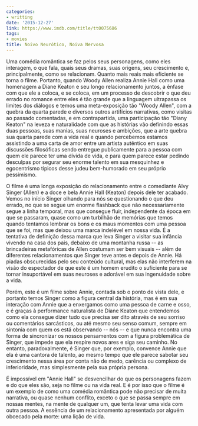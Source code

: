 ```yaml
---
categories:
- writting
date: '2015-12-27'
link: https://www.imdb.com/title/tt0075686
tags:
- movies
title: Noivo Neurótico, Noiva Nervosa
---
```


Uma comédia romântica se faz pelos seus personagens, como eles interagem, o que fala, quais seus dramas, suas origens, seu crescimento e, principalmente, como se relacionam. Quanto mais reais mais eficiente se torna o filme. Portanto, quando Woody Allen realiza Annie Hall como uma homenagem a Diane Keaton e seu longo relacionamento juntos, a ênfase com que ele a coloca, e se coloca, em um processo de descobrir o que deu errado no romance entre eles é tão grande que a linguagem ultrapassa os limites dos diálogos e temos uma meta-exposição tão "Woody Allen", com a quebra da quarta parede e diversos outros artifícios narrativas, como visitas ao passado comentadas, e em contrapartida, uma participação tão "Diany Keaton" na leveza e naturalidade com que as histórias vão definindo essas duas pessoas, suas manias, suas neuroses e ambições, que a arte quebra sua quarta parede com a vida real e quando percebemos estamos assistindo a uma carta de amor entre um artista autêntico em suas discussões filosóficas sendo entregue publicamente para a pessoa com quem ele parece ter uma dívida de vida, e para quem parece estar pedindo desculpas por segurar seu enorme talento em sua mesquinhez e egocentrismo típicos desse judeu bem-humorado em seu próprio pessimismo.

O filme é uma longa exposição do relacionamento entre o comediante Alvy Singer (Allen) e a doce e bela Annie Hall (Keaton) depois dele ter acabado. Vemos no início Singer olhando para nós se questionando o que deu errado, no que se segue um enorme flashback que não necessariamente segue a linha temporal, mas que consegue fluir, independente da época em que se passaram, quase como um turbilhão de memórias que temos quando tentamos lembrar os bons e os maus momentos com uma pessoa que se foi, mas que deixou uma marca indelével em nossa vida. É a tentativa de definição dessa marca que leva Singer a visitar sua infância vivendo na casa dos pais, debaixo de uma montanha russa -- as brincadeiras metafóricas de Allen costumam ser bem visuais -- além de diferentes relacionamentos que Singer teve antes e depois de Annie. Há piadas obscurecidas pelo seu conteúdo cultural, mas elas não interferem na visão do espectador de que este é um homem erudito o suficiente para se tornar insuportável em suas neuroses e adorável em sua ingenuidade sobre a vida.

Porém, este é um filme sobre Annie, contada sob o ponto de vista dele, e portanto temos Singer como a figura central da história, mas é em sua interação com Annie que a enxergamos como uma pessoa de carne e osso, e é graças à performance naturalista de Diane Keaton que entendemos como ela consegue dizer tudo que precisa ser dito através de seu sorriso ou comentários sarcásticos, ou até mesmo seu senso comum, sempre em sintonia com quem os está observando -- nós -- e que nunca encontra uma forma de sincronizar os nossos pensamentos com a figura problemática de Singer, que impede que ela respire novos ares e siga seu caminho. No entanto, paradoxalmente, é Singer que, por exemplo, convence Annie que ela é uma cantora de talento, ao mesmo tempo que ele parece sabotar seu crescimento nessa área por conta não de medo, carência ou complexo de inferioridade, mas simplesmente pela sua própria persona.

É impossível em "Annie Hall" se desvencilhar do que os personagens fazem e do que eles são, seja no filme ou na vida real. E é por isso que o filme é um exemplo de como uma comédia romântica pode não precisar de muita narrativa, ou quase nenhum conflito, exceto o que se passa sempre em nossas mentes, na mente de qualquer um, que tenta levar uma vida com outra pessoa. A essência de um relacionamento apresentada por alguém obcecado pela morte: uma lição de vida.